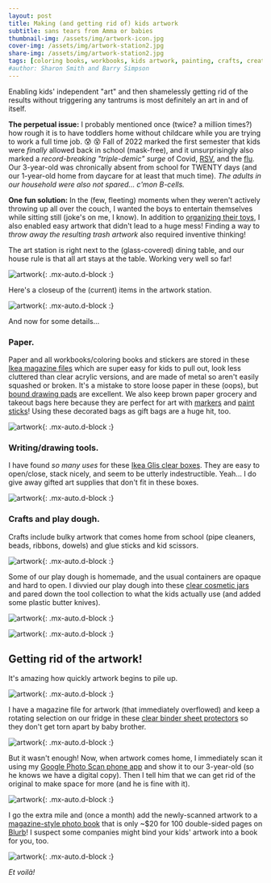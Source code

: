 ```yaml
---
layout: post
title: Making (and getting rid of) kids artwork
subtitle: sans tears from Amma or babies
thumbnail-img: /assets/img/artwork-icon.jpg
cover-img: /assets/img/artwork-station2.jpg
share-img: /assets/img/artwork-station2.jpg
tags: [coloring books, workbooks, kids artwork, painting, crafts, creativity, photo books]
#author: Sharon Smith and Barry Simpson
---
```


Enabling kids' independent "art" and then shamelessly getting rid of the results without triggering any tantrums is most definitely an art in and of itself.

**The perpetual issue:** I probably mentioned once (twice? a million times?) how rough it is to have toddlers home without
childcare while you are trying to work a full time job. :cold_sweat: :dizzy_face: Fall of 2022 marked the first semester that kids were *finally*
allowed back in school (mask-free), and it unsurprisingly also marked a *record-breaking "triple-demic" surge* of 
Covid, [RSV](https://www.ncbi.nlm.nih.gov/pmc/articles/PMC9844019/), and the [flu](https://www.vox.com/2022/12/6/23494948/flu-influenza-rsv-covid-vaccine-chart-tripledemic-tridemic). 
Our 3-year-old was chronically absent from school for TWENTY days (and our 1-year-old home from daycare for at least that much time). 
*The adults in our household were also not spared... c'mon B-cells.*

**One fun solution:** In the (few, fleeting) moments when they weren't actively throwing up all over the couch, 
I wanted the boys to entertain themselves while sitting still (joke's on me, I know). 
In addition to [organizing their toys](../2022-12-30-toys), I also enabled easy artwork that didn't lead to a huge mess! 
Finding a way to *throw away the resulting trash artwork* also required inventive thinking! 

The art station is right next to the (glass-covered) dining table, and our house rule is that all art stays at the table. Working very well so far!

![artwork](../assets/img/artwork-station.jpg){: .mx-auto.d-block :}

Here's a closeup of the (current) items in the artwork station.

![artwork](../assets/img/artwork-station2.jpg){: .mx-auto.d-block :}

And now for some details...

### Paper.

Paper and all workbooks/coloring books and stickers are stored in these [Ikea magazine files](https://www.ikea.com/us/en/p/droenjoens-magazine-file-white-10439694/) 
which are super easy for kids to pull out, look less cluttered than clear acrylic versions, and are made of metal so aren't easily squashed or broken. It's a mistake to store
loose paper in these (oops), but [bound drawing pads](https://www.amazon.com/Melissa-Doug-Drawing-Paper-inches/dp/B01AW5V7PE) are excellent. We also keep
brown paper grocery and takeout bags here because they are perfect for 
art with [markers](https://www.amazon.com/Crayola-Pip-Squeaks-Skinnies-Washable-Markers/dp/B0019665DK) and [paint sticks](https://www.amazon.com/Giftable-Twistable-Including-Scrapbooking-Journaling/dp/B01AUP5U04)!
Using these decorated bags as gift bags are a huge hit, too.

![artwork](../assets/img/artwork04.jpg){: .mx-auto.d-block :}

### Writing/drawing tools.

I have found *so many uses* for these [Ikea Glis clear boxes](https://www.ikea.com/us/en/p/glis-box-with-lid-clear-40466148/). They are easy to open/close, stack nicely, and seem to be utterly indestructible.
Yeah... I do give away gifted art supplies that don't fit in these boxes.

![artwork](../assets/img/artwork09.jpg){: .mx-auto.d-block :}

### Crafts and play dough.

Crafts include bulky artwork that comes home from school (pipe cleaners, beads, ribbons, dowels) and 
glue sticks and kid scissors.

![artwork](../assets/img/artwork05.jpg){: .mx-auto.d-block :}

Some of our play dough is homemade, and the usual containers are opaque and hard to open. I divvied our play 
dough into these [clear cosmetic jars](https://www.amazon.com/gp/product/B08X1MM1HT) and pared down the tool collection to what the kids actually 
use (and added some plastic butter knives). 

![artwork](../assets/img/artwork13.jpg){: .mx-auto.d-block :}

![artwork](../assets/img/artwork10.jpg){: .mx-auto.d-block :}

## Getting rid of the artwork!

It's amazing how quickly artwork begins to pile up. 

![artwork](../assets/img/artwork01.jpg){: .mx-auto.d-block :}

I have a magazine file for artwork (that immediately overflowed) and keep a 
rotating selection on our fridge in these [clear binder sheet protectors](https://www.amazon.com/Count-Diamond-Heavyweight-Protectors-Strong/dp/B085PP4D5S) 
so they don't get torn apart by baby brother. 

![artwork](../assets/img/artwork08.jpg){: .mx-auto.d-block :}

But it wasn't enough! Now, when artwork comes home, I immediately scan it using my [Google Photo Scan phone app](https://www.google.com/photos/scan/) 
and show it to our 3-year-old (so he knows we have a digital copy).
Then I tell him that we can get rid of the original to make space for more (and he is fine with it). 

![artwork](../assets/img/artwork11.jpg){: .mx-auto.d-block :}

I go the extra mile and (once a month) add the newly-scanned artwork to a 
[magazine-style photo book](https://www.blurb.com/pricing#/tab/magazines) that is only ~$20 for 100 double-sided pages on [Blurb](https://www.blurb.com/magazine)! 
I suspect some companies might bind your kids' artwork into a book for you, too.

![artwork](../assets/img/artwork12.jpg){: .mx-auto.d-block :}

*Et voilà!*